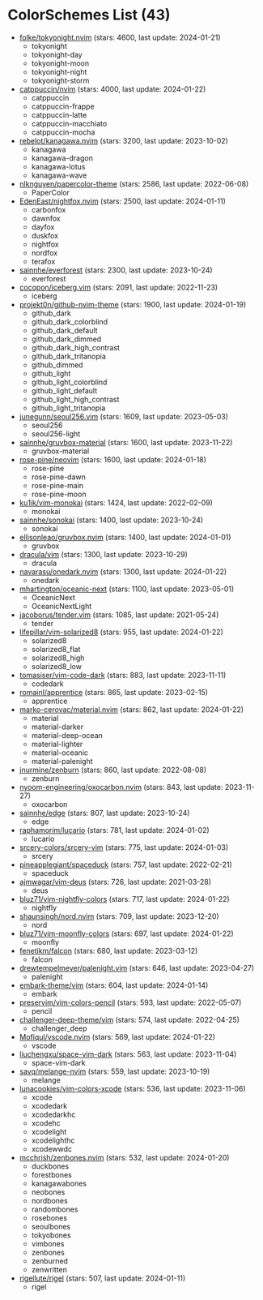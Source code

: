 
ColorSchemes List (43)
======================
  
- [folke/tokyonight.nvim](https://github.com/folke/tokyonight.nvim) (stars: 4600, last update: 2024-01-21)  
  - tokyonight  
  - tokyonight-day  
  - tokyonight-moon  
  - tokyonight-night  
  - tokyonight-storm  
- [catppuccin/nvim](https://github.com/catppuccin/nvim) (stars: 4000, last update: 2024-01-22)  
  - catppuccin  
  - catppuccin-frappe  
  - catppuccin-latte  
  - catppuccin-macchiato  
  - catppuccin-mocha  
- [rebelot/kanagawa.nvim](https://github.com/rebelot/kanagawa.nvim) (stars: 3200, last update: 2023-10-02)  
  - kanagawa  
  - kanagawa-dragon  
  - kanagawa-lotus  
  - kanagawa-wave  
- [nlknguyen/papercolor-theme](https://github.com/nlknguyen/papercolor-theme) (stars: 2586, last update: 2022-06-08)  
  - PaperColor  
- [EdenEast/nightfox.nvim](https://github.com/EdenEast/nightfox.nvim) (stars: 2500, last update: 2024-01-11)  
  - carbonfox  
  - dawnfox  
  - dayfox  
  - duskfox  
  - nightfox  
  - nordfox  
  - terafox  
- [sainnhe/everforest](https://github.com/sainnhe/everforest) (stars: 2300, last update: 2023-10-24)  
  - everforest  
- [cocopon/iceberg.vim](https://github.com/cocopon/iceberg.vim) (stars: 2091, last update: 2022-11-23)  
  - iceberg  
- [projekt0n/github-nvim-theme](https://github.com/projekt0n/github-nvim-theme) (stars: 1900, last update: 2024-01-19)  
  - github_dark  
  - github_dark_colorblind  
  - github_dark_default  
  - github_dark_dimmed  
  - github_dark_high_contrast  
  - github_dark_tritanopia  
  - github_dimmed  
  - github_light  
  - github_light_colorblind  
  - github_light_default  
  - github_light_high_contrast  
  - github_light_tritanopia  
- [junegunn/seoul256.vim](https://github.com/junegunn/seoul256.vim) (stars: 1609, last update: 2023-05-03)  
  - seoul256  
  - seoul256-light  
- [sainnhe/gruvbox-material](https://github.com/sainnhe/gruvbox-material) (stars: 1600, last update: 2023-11-22)  
  - gruvbox-material  
- [rose-pine/neovim](https://github.com/rose-pine/neovim) (stars: 1600, last update: 2024-01-18)  
  - rose-pine  
  - rose-pine-dawn  
  - rose-pine-main  
  - rose-pine-moon  
- [ku1ik/vim-monokai](https://github.com/ku1ik/vim-monokai) (stars: 1424, last update: 2022-02-09)  
  - monokai  
- [sainnhe/sonokai](https://github.com/sainnhe/sonokai) (stars: 1400, last update: 2023-10-24)  
  - sonokai  
- [ellisonleao/gruvbox.nvim](https://github.com/ellisonleao/gruvbox.nvim) (stars: 1400, last update: 2024-01-01)  
  - gruvbox  
- [dracula/vim](https://github.com/dracula/vim) (stars: 1300, last update: 2023-10-29)  
  - dracula  
- [navarasu/onedark.nvim](https://github.com/navarasu/onedark.nvim) (stars: 1300, last update: 2024-01-22)  
  - onedark  
- [mhartington/oceanic-next](https://github.com/mhartington/oceanic-next) (stars: 1100, last update: 2023-05-01)  
  - OceanicNext  
  - OceanicNextLight  
- [jacoborus/tender.vim](https://github.com/jacoborus/tender.vim) (stars: 1085, last update: 2021-05-24)  
  - tender  
- [lifepillar/vim-solarized8](https://github.com/lifepillar/vim-solarized8) (stars: 955, last update: 2024-01-22)  
  - solarized8  
  - solarized8_flat  
  - solarized8_high  
  - solarized8_low  
- [tomasiser/vim-code-dark](https://github.com/tomasiser/vim-code-dark) (stars: 883, last update: 2023-11-11)  
  - codedark  
- [romainl/apprentice](https://github.com/romainl/apprentice) (stars: 865, last update: 2023-02-15)  
  - apprentice  
- [marko-cerovac/material.nvim](https://github.com/marko-cerovac/material.nvim) (stars: 862, last update: 2024-01-22)  
  - material  
  - material-darker  
  - material-deep-ocean  
  - material-lighter  
  - material-oceanic  
  - material-palenight  
- [jnurmine/zenburn](https://github.com/jnurmine/zenburn) (stars: 860, last update: 2022-08-08)  
  - zenburn  
- [nyoom-engineering/oxocarbon.nvim](https://github.com/nyoom-engineering/oxocarbon.nvim) (stars: 843, last update: 2023-11-27)  
  - oxocarbon  
- [sainnhe/edge](https://github.com/sainnhe/edge) (stars: 807, last update: 2023-10-24)  
  - edge  
- [raphamorim/lucario](https://github.com/raphamorim/lucario) (stars: 781, last update: 2024-01-02)  
  - lucario  
- [srcery-colors/srcery-vim](https://github.com/srcery-colors/srcery-vim) (stars: 775, last update: 2024-01-03)  
  - srcery  
- [pineapplegiant/spaceduck](https://github.com/pineapplegiant/spaceduck) (stars: 757, last update: 2022-02-21)  
  - spaceduck  
- [ajmwagar/vim-deus](https://github.com/ajmwagar/vim-deus) (stars: 726, last update: 2021-03-28)  
  - deus  
- [bluz71/vim-nightfly-colors](https://github.com/bluz71/vim-nightfly-colors) (stars: 717, last update: 2024-01-22)  
  - nightfly  
- [shaunsingh/nord.nvim](https://github.com/shaunsingh/nord.nvim) (stars: 709, last update: 2023-12-20)  
  - nord  
- [bluz71/vim-moonfly-colors](https://github.com/bluz71/vim-moonfly-colors) (stars: 697, last update: 2024-01-22)  
  - moonfly  
- [fenetikm/falcon](https://github.com/fenetikm/falcon) (stars: 680, last update: 2023-03-12)  
  - falcon  
- [drewtempelmeyer/palenight.vim](https://github.com/drewtempelmeyer/palenight.vim) (stars: 646, last update: 2023-04-27)  
  - palenight  
- [embark-theme/vim](https://github.com/embark-theme/vim) (stars: 604, last update: 2024-01-14)  
  - embark  
- [preservim/vim-colors-pencil](https://github.com/preservim/vim-colors-pencil) (stars: 593, last update: 2022-05-07)  
  - pencil  
- [challenger-deep-theme/vim](https://github.com/challenger-deep-theme/vim) (stars: 574, last update: 2022-04-25)  
  - challenger_deep  
- [Mofiqul/vscode.nvim](https://github.com/Mofiqul/vscode.nvim) (stars: 569, last update: 2024-01-22)  
  - vscode  
- [liuchengxu/space-vim-dark](https://github.com/liuchengxu/space-vim-dark) (stars: 563, last update: 2023-11-04)  
  - space-vim-dark  
- [savq/melange-nvim](https://github.com/savq/melange-nvim) (stars: 559, last update: 2023-10-19)  
  - melange  
- [lunacookies/vim-colors-xcode](https://github.com/lunacookies/vim-colors-xcode) (stars: 536, last update: 2023-11-06)  
  - xcode  
  - xcodedark  
  - xcodedarkhc  
  - xcodehc  
  - xcodelight  
  - xcodelighthc  
  - xcodewwdc  
- [mcchrish/zenbones.nvim](https://github.com/mcchrish/zenbones.nvim) (stars: 532, last update: 2024-01-20)  
  - duckbones  
  - forestbones  
  - kanagawabones  
  - neobones  
  - nordbones  
  - randombones  
  - rosebones  
  - seoulbones  
  - tokyobones  
  - vimbones  
  - zenbones  
  - zenburned  
  - zenwritten  
- [rigellute/rigel](https://github.com/rigellute/rigel) (stars: 507, last update: 2024-01-11)  
  - rigel
